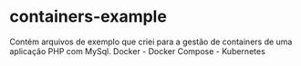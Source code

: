 # containers-example
Contém arquivos de exemplo que criei para a gestão de containers de uma aplicação PHP com MySql.
Docker - Docker Compose - Kubernetes

